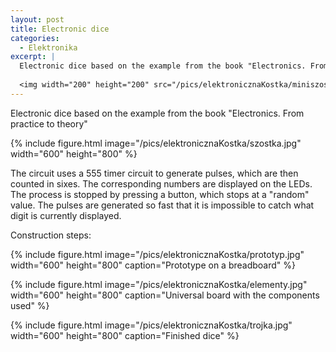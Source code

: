 ```yaml
---
layout: post
title: Electronic dice
categories:
  - Elektronika
excerpt: |
  Electronic dice based on the example from the book "Electronics. From practice to theory"
   
  <img width="200" height="200" src="/pics/elektronicznaKostka/miniszostka.jpg">
---
```


Electronic dice based on the example from the book "Electronics. From practice to theory"

{% include figure.html image="/pics/elektronicznaKostka/szostka.jpg" width="600" height="800" %}

The circuit uses a 555 timer circuit to generate pulses, which are then counted in sixes. The corresponding numbers are displayed on the LEDs. The process is stopped by pressing a button, which stops at a "random" value. The pulses are generated so fast that it is impossible to catch what digit is currently displayed.

Construction steps:

{% include figure.html image="/pics/elektronicznaKostka/prototyp.jpg" width="600" height="800" caption="Prototype on a breadboard" %}

{% include figure.html image="/pics/elektronicznaKostka/elementy.jpg" width="600" height="800" caption="Universal board with the components used" %}

{% include figure.html image="/pics/elektronicznaKostka/trojka.jpg" width="600" height="800" caption="Finished dice" %}
